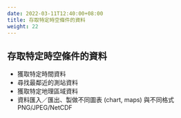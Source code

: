 ```yaml
---
date: 2022-03-11T12:40:00+08:00
title: 存取特定時空條件的資料
weight: 22
---
```


## 存取特定時空條件的資料

- 獲取特定時間資料
- 尋找最鄰近的測站資料
- 獲取特定地理區域資料
- 資料匯入／匯出、製做不同圖表 (chart, maps) 與不同格式 PNG/JPEG/NetCDF

